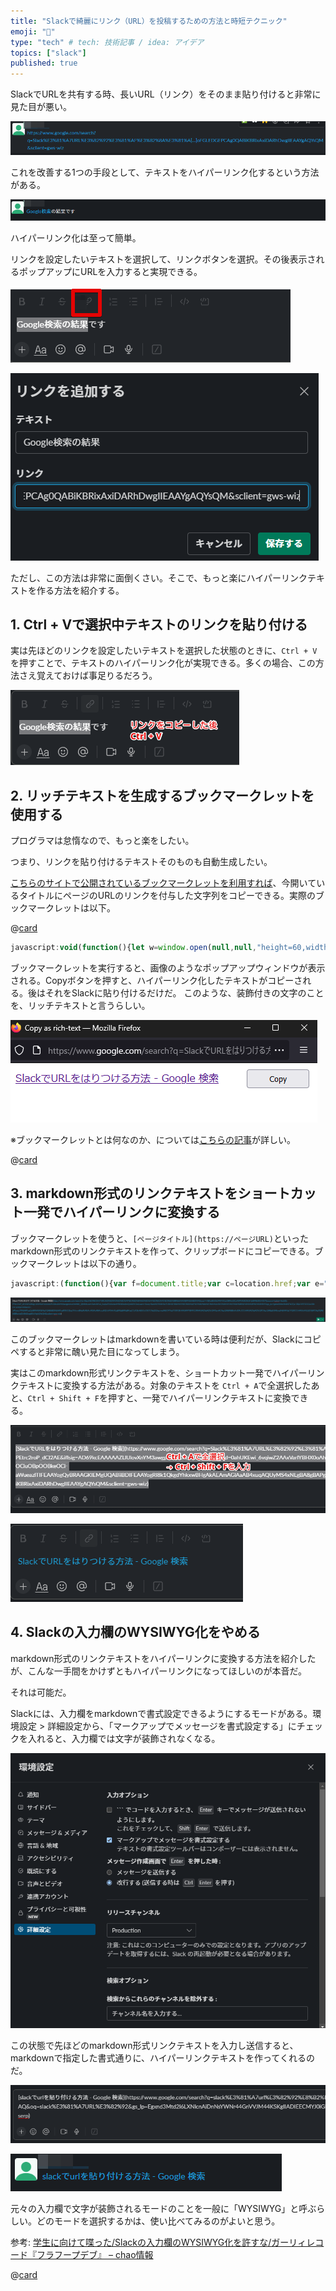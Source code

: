 ```yaml
---
title: "Slackで綺麗にリンク（URL）を投稿するための方法と時短テクニック"
emoji: "🌊"
type: "tech" # tech: 技術記事 / idea: アイデア
topics: ["slack"]
published: true
---
```


SlackでURLを共有する時、長いURL（リンク）をそのまま貼り付けると非常に見た目が悪い。

![](/images/20230720/01.png)

これを改善する1つの手段として、テキストをハイパーリンク化するという方法がある。

![](/images/20230720/02.png)

ハイパーリンク化は至って簡単。

リンクを設定したいテキストを選択して、リンクボタンを選択。その後表示されるポップアップにURLを入力すると実現できる。

![](/images/20230720/03.png)

![](/images/20230720/04.png)

ただし、この方法は非常に面倒くさい。そこで、もっと楽にハイパーリンクテキストを作る方法を紹介する。

## 1. Ctrl + Vで選択中テキストのリンクを貼り付ける

実は先ほどのリンクを設定したいテキストを選択した状態のときに、`Ctrl + V`を押すことで、テキストのハイパーリンク化が実現できる。多くの場合、この方法さえ覚えておけば事足りるだろう。

![](/images/20230720/05.png)

## 2. リッチテキストを生成するブックマークレットを使用する

プログラマは怠惰なので、もっと楽をしたい。

つまり、リンクを貼り付けるテキストそのものも自動生成したい。

[こちらのサイトで公開されているブックマークレットを利用すれば](https://media-massage.net/blog/linkbookmarklet/)、今開いているタイトルにページのURLのリンクを付与した文字列をコピーできる。実際のブックマークレットは以下。

@[card](https://media-massage.net/blog/linkbookmarklet/)

```js
javascript:void(function(){let w=window.open(null,null,"height=60,width=500"),d=w.document;d.open();d.write('<body style="padding:10px 15px;margin:0;display:flex;flex-flow:row nowrap;align-items:center"><a id="a" style="flex-grow:1" target="_blank"></a><button id="copy" style="width:100px;height:30px;margin-left:10px;cursor:pointer">Copy</button></body>');d.title="Copy as rich-text";let u=window.location.toString(),c=d.getElementById("copy"),a=d.getElementById("a");a.innerHTML=window.document.title;a.href=u;function copyToClip(doc,html,text){function listener(e){e.clipboardData.setData("text/html",html);e.clipboardData.setData("text/plain",text||html);e.preventDefault()}doc.addEventListener("copy",listener);doc.execCommand("copy");doc.removeEventListener("copy",listener)}c.onclick=function(){copyToClip(d,a.outerHTML,u);w.close()};d.close();c.focus()}())
```

ブックマークレットを実行すると、画像のようなポップアップウィンドウが表示される。Copyボタンを押すと、ハイパーリンク化したテキストがコピーされる。後はそれをSlackに貼り付けるだけだ。 このような、装飾付きの文字のことを、リッチテキストと言うらしい。

![](/images/20230720/06.png)

※ブックマークレットとは何なのか、については[こちらの記事](https://qiita.com/aqril_1132/items/b5f9040ccb8cbc705d04)が詳しい。

@[card](https://qiita.com/aqril_1132/items/b5f9040ccb8cbc705d04)

## 3. markdown形式のリンクテキストをショートカット一発でハイパーリンクに変換する

ブックマークレットを使うと、`[ページタイトル](https://ページURL)`といったmarkdown形式のリンクテキストを作って、クリップボードにコピーできる。ブックマークレットは以下の通り。

```js
javascript:(function(){var f=document.title;var c=location.href;var e="["+f+"]("+c+")";var b=document.createElement("div");b.appendChild(document.createElement("pre")).textContent=e;var d=b.style;d.position="fixed";d.left="-100%";document.body.appendChild(b);document.getSelection().selectAllChildren(b);var a=document.execCommand("copy");document.body.removeChild(b)})();
```

![](/images/20230720/07.png)

このブックマークレットはmarkdownを書いている時は便利だが、Slackにコピペすると非常に醜い見た目になってしまう。

実はこのmarkdown形式リンクテキストを、ショートカット一発でハイパーリンクテキストに変換する方法がある。対象のテキストを `Ctrl + A`で全選択したあと、`Ctrl + Shift + F`を押すと、一発でハイパーリンクテキストに変換できる。

![](/images/20230720/08.png)

![](/images/20230720/09.png)

## 4. Slackの入力欄のWYSIWYG化をやめる

markdown形式のリンクテキストをハイパーリンクに変換する方法を紹介したが、こんな一手間をかけずともハイパーリンクになってほしいのが本音だ。

それは可能だ。

Slackには、入力欄をmarkdownで書式設定できるようにするモードがある。環境設定 > 詳細設定から、「マークアップでメッセージを書式設定する」にチェックを入れると、入力欄では文字が装飾されなくなる。

![](/images/20230720/10.png)

この状態で先ほどのmarkdown形式リンクテキストを入力し送信すると、markdownで指定した書式通りに、ハイパーリンクテキストを作ってくれるのだ。

![](/images/20230720/11.png)

![](/images/20230720/12.png)

元々の入力欄で文字が装飾されるモードのことを一般に「WYSIWYG」と呼ぶらしい。どのモードを選択するかは、使い比べてみるのがよいと思う。

参考: [学生に向けて喋った/Slackの入力欄のWYSIWYG化を許すな/ガーリィレコード『フラフープデブ』 – chao情報](https://chao.tokyo/archives/2319)

@[card](https://chao.tokyo/archives/2319)


